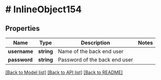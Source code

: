 # # InlineObject154

## Properties

Name | Type | Description | Notes
------------ | ------------- | ------------- | -------------
**username** | **string** | Name of the back end user | 
**password** | **string** | Password of the back end user | 

[[Back to Model list]](../../README.md#documentation-for-models) [[Back to API list]](../../README.md#documentation-for-api-endpoints) [[Back to README]](../../README.md)


